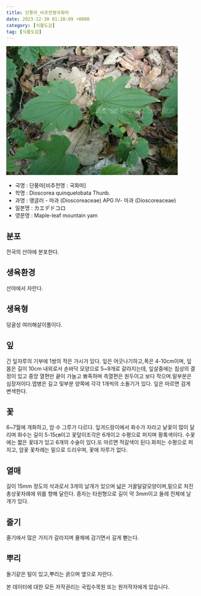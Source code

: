 ```yaml
---
title: 단풍마_비추천명국화마
date: 2023-12-30 01:28:09 +0800
category: [식물도감]
tag: [식물도감]
---
```




![단풍마[비추천명 : 국화마]](/assets/img/fileUpload/plants/basic/Dioscoreaceae/Dioscorea/6182/1_th2.JPG)
- 국명 : 단풍마[비추천명 : 국화마]
- 학명 : Dioscorea quinquelobata Thunb.
- 과명 : 앵글러 - 마과 (Dioscoreaceae) APG Ⅳ- 마과 (Dioscoreaceae)
- 일본명 : カエデドコロ
- 영문명 : Maple-leaf mountain yam


## 분포
전국의 산야에 분포한다.
## 생육환경
산야에서 자란다.
## 생육형
덩굴성 여러해살이풀이다.
## 잎
긴 잎자루의 기부에 1쌍의 작은 가시가 있다. 잎은 어긋나기하고,폭은 4-10cm이며, 잎몸은 길이 10cm 내외로서 손바닥 모양으로 5~9개로 갈라지는데, 잎살중에는 침상의 결정이 있고 중앙 열편만 끝이 가늘고 뾰족하며 측열편은 원두이고 보다 작으며.밑부분은 심장저이다.엽병은 길고 및부분 양쪽에 각각 1개씩의 소돌기가 있다.  잎은 마르면 검게 변색한다.
## 꽃
6~7월에 개화하고, 암·수 그루가 다르다. 잎겨드랑이에서 화수가 자라고 낱꽃이 많이 달리며 화수는 길이 5-15㎝이고 꽃덮이조각은 6개이고 수평으로 퍼지며 황록색이다. 수꽃에는 짧은 꽃대가 있고 6개의 수술이 있다.또 마르면 적갈색이 된다.화피는 수평으로 퍼지고,  암꽃 꽃차례는 밑으로 드리우며, 꽃에 자루가 없다.
## 열매
길이 15mm 정도의 삭과로서 3개의 날개가 있으며 넓은 거꿀달걀모양이며,밑으로 처진 총상꽃차례에 위를 향해 달린다.  종자는 타원형으로 길이 약 3mm이고 둘레 전체에 날개가 있다.
## 줄기
줄기에서 많은 가지가 갈라지며 물체에 감기면서 길게 뻗는다.
## 뿌리
돌기같은 털이 있고,뿌리는 굵으며 옆으로 자란다.






본 데이터에 대한 모든 저작권리는 국립수목원 또는 원저작자에게 있습니다.
